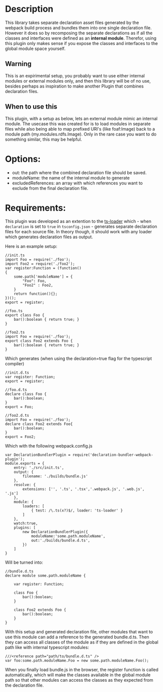 # Description
This library takes separate declaration asset files generated by the webpack build process and bundles them into one single declaration file.
However it does so by recomposing the separate declarations as if all the classes and interfaces were defined as an __internal module__.
Therefor, using this plugin only makes sense if you expose the classes and interfaces to the global module space yourself.

## Warning
This is an expirimental setup, you probably want to use either internal modules or external modules only, 
and then this library will be of no use, besides perhaps as inspiration to make another Plugin that combines declaration files. 

## When to use this
This plugin, with a setup as below, lets an external module mimic an internal module. 
The usecase this was created for is to load modules in separate files while also being able to map prefixed URI's (like foaf:Image) back to a module path (my.modules.rdfs.Image). 
Only in the rare case you want to do something similar, this may be helpful.

# Options: 

- out: the path where the combined declaration file should be saved.
- moduleName: the name of the internal module to generate
- excludedReferences: an array with which references you want to exclude from the final declaration file.

# Requirements:
This plugin was developed as an extention to the [ts-loader](https://github.com/TypeStrong/ts-loader) which - when `declaration` is set to `true` in `tsconfig.json` - generates separate declaration files for each source file. In theory though, it should work with any loader which generates declaration files as output.

Here is an example setup:

    //init.ts
    import Foo = require('./foo');
    import Foo2 = require('./foo2');
    var register:Function = (function()
    {
        some.path['moduleName'] = {
            "Foo": Foo,
            "Foo2" : Foo2,
        }
        return function(){};
    })();
    export = register;
    
    //foo.ts
    export class Foo {
        bar():boolean { return true; }
    }
    
    //foo2.ts
    import Foo = require('./foo');
    export class Foo2 extends Foo {
        bar():boolean { return true; }
    }

Which generates (when using the declaration=true flag for the typescript compiler)

    //init.d.ts
    var register: Function;
    export = register;
    
    //foo.d.ts
    declare class Foo {
        bar():boolean;
    }
    export = Foo;
    
    //foo2.d.ts
    import Foo = require('./foo');
    declare class Foo2 extends Foo{
        bar():boolean;
    }
    export = Foo2;
    
Which with the following webpack.config.js

    var DeclarationBundlerPlugin = require('declaration-bundler-webpack-plugin');
    module.exports = {
        entry: './src/init.ts',
        output: {
            filename: './builds/bundle.js'
        },
        resolve: {
            extensions: ['', '.ts', '.tsx','.webpack.js', '.web.js', '.js']
        },
        module: {
            loaders: [
                { test: /\.ts(x?)$/, loader: 'ts-loader' }
            ]
        },
        watch:true,
        plugins: [
            new DeclarationBundlerPlugin({
                moduleName:'some.path.moduleName',
                out:'./builds/bundle.d.ts',
            })
        ]
    }

Will be turned into:

    //bundle.d.ts
    declare module some.path.moduleName {
    
        var register: Function;
    
        class Foo {
            bar():boolean;
        }
    
        class Foo2 extends Foo {
            bar():boolean;
        }
    }

With this setup and generated declaration file, other modules that want to use this module can add a reference to the generated bundle.d.ts. 
Then they can access all classes of the module as if they are defined in the global path like with internal typescript modules: 

    ///<reference path="path/to/bundle.d.ts" />
    var foo:some.path.moduleName.Foo = new some.path.moduleName.Foo();

When you finally load bundle.js in the browser, the register function is called automatically, which will make the classes available in the global module path so that other modules can access the classes as they expected from the declaration file.